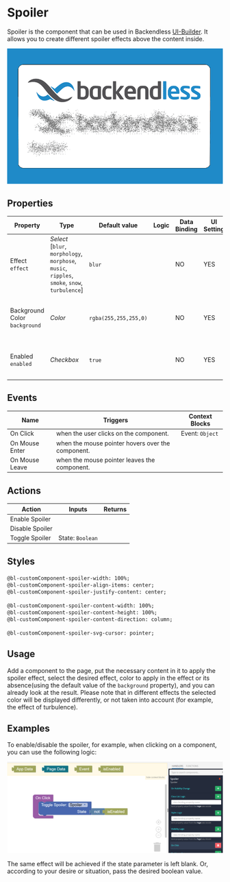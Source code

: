 # Spoiler

Spoiler is the component that can be used in Backendless [UI-Builder](https://backendless.com/developers/#ui-builder). It allows you to create different spoiler effects above the content inside.

<p align="center">
  <img src="./thumbnail.png" alt="main thumbnail" width="780"/>
</p>

## Properties

| Property                           | Type                                                                                                | Default value         | Logic | Data Binding | UI Setting | Description                                           |
|------------------------------------|-----------------------------------------------------------------------------------------------------|-----------------------|-------|--------------|------------|-------------------------------------------------------|
| Effect <br> `effect`               | *Select* <br> [`blur`, `morphology`, `morphose`, `music`, `ripples`, `smoke`, `snow`, `turbulence`] | `blur`                |       | NO           | YES        | Controls the spoiler effect of the component.         |
| Background Color <br> `background` | *Color*                                                                                             | `rgba(255,255,255,0)` |       | NO           | YES        | Controls the background color for the spoiler effect. |
| Enabled <br> `enabled`             | *Checkbox*                                                                                          | `true`                |       | NO           | YES        | Controls whether a spoiler effect is enabled.         |

## Events

| Name           | Triggers                                          | Context Blocks  |
|----------------|---------------------------------------------------|-----------------|
| On Click       | when the user clicks on the component.            | Event: `Object` |
| On Mouse Enter | when the mouse pointer hovers over the component. |                 |
| On Mouse Leave | when the mouse pointer leaves the component.      |                 |

## Actions

| Action          | Inputs           | Returns |
|-----------------|------------------|---------|
| Enable Spoiler  |                  |         |
| Disable Spoiler |                  |         |
| Toggle Spoiler  | State: `Boolean` |         |

## Styles

````
@bl-customComponent-spoiler-width: 100%;
@bl-customComponent-spoiler-align-items: center;
@bl-customComponent-spoiler-justify-content: center;

@bl-customComponent-spoiler-content-width: 100%;
@bl-customComponent-spoiler-content-height: 100%;
@bl-customComponent-spoiler-content-direction: column;

@bl-customComponent-spoiler-svg-cursor: pointer;
````

## Usage

Add a component to the page, put the necessary content in it to apply the spoiler effect, select the desired effect, color to apply in the effect or its absence(using the default value of the `background` property), and you can already look at the result.
Please note that in different effects the selected color will be displayed differently, or not taken into account (for example, the effect of turbulence).

## Examples

To enable/disable the spoiler, for example, when clicking on a component, you can use the following logic:

<p align="center">
  <img src="./example-images/toggle-spoiler.png" alt="toggle spoiler" width="720"/>
</p>

The same effect will be achieved if the state parameter is left blank.
Or, according to your desire or situation, pass the desired boolean value.
